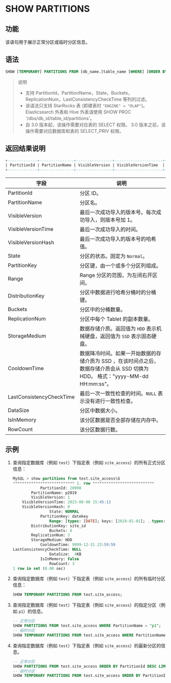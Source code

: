 # SHOW PARTITIONS

## 功能

该语句用于展示正常分区或临时分区信息。

## 语法

```sql
SHOW [TEMPORARY] PARTITIONS FROM [db_name.]table_name [WHERE] [ORDER BY] [LIMIT]
```

> 说明
>
> * 支持 PartitionId，PartitionName，State，Buckets，ReplicationNum，LastConsistencyCheckTime 等列的过滤。
> * 该语法只支持 StarRocks 表 (即建表时 `"ENGINE" = "OLAP"`)。Elasticsearch 外表和 Hive 外表请使用 SHOW PROC '/dbs/db_id/table_id/partitions'。
> * 自 3.0 版本起，该操作需要对应表的 SELECT 权限。 3.0 版本之前，该操作需要对应数据库和表的 SELECT_PRIV 权限。

## 返回结果说明

```SQL
+-------------+---------------+----------------+---------------------+--------------------+--------+--------------+-------+--------------------+---------+----------------+---------------+---------------------+--------------------------+----------+------------+----------+
| PartitionId | PartitionName | VisibleVersion | VisibleVersionTime  | VisibleVersionHash | State  | PartitionKey | Range | DistributionKey    | Buckets | ReplicationNum | StorageMedium | CooldownTime        | LastConsistencyCheckTime | DataSize | IsInMemory | RowCount |
+-------------+---------------+----------------+---------------------+--------------------+--------+--------------+-------+--------------------+---------+----------------+---------------+---------------------+--------------------------+----------+------------+----------+
```

| **字段**                     | **说明**                                                         |
| ------------------------ | ------------------------------------------------------------ |
| PartitionId              | 分区 ID。                                                    |
| PartitionName            | 分区名。                                                     |
| VisibleVersion           | 最后一次成功导入的版本号。每次成功导入，则版本号加 1。   |
| VisibleVersionTime       | 最后一次成功导入的时间。                                   |
| VisibleVersionHash       | 最后一次成功导入的版本号的哈希值。                         |
| State                    | 分区的状态。固定为 `Normal`。                                |
| PartitionKey             | 分区键，由一个或多个分区列组成。                                                     |
| Range                    | Range 分区的范围，为左闭右开区间。                           |
| DistributionKey          | 分区中数据进行哈希分桶时的分桶键。                           |
| Buckets                  | 分区中的分桶数量。                                           |
| ReplicationNum           | 分区中每个 Tablet 的副本数量。                                |
| StorageMedium            | 数据存储介质。返回值为 `HDD` 表示机械硬盘，返回值为 `SSD` 表示固态硬盘。           |
| CooldownTime             | 数据降冷时间。如果一开始数据的存储介质为 SSD ，在该时间点之后，数据存储介质会从 SSD 切换为 HDD。 格式："yyyy-MM-dd HH:mm:ss"。|
| LastConsistencyCheckTime | 最后一次一致性检查的时间。`NULL` 表示没有进行一致性检查。    |
| DataSize                 | 分区中数据大小。                                             |
| IsInMemory               | 该分区数据是否全部存储在内存中。                             |
| RowCount                 | 该分区数据行数。                                             |

## 示例

1. 查询指定数据库（例如 `test`）下指定表（例如 `site_access`）的所有正式分区信息：

    ```SQL
    MySQL > show partitions from test.site_access\G
    *************************** 1. row ***************************
                PartitionId: 20990
            PartitionName: p2019 
            VisibleVersion: 1
        VisibleVersionTime: 2023-08-08 15:45:13
        VisibleVersionHash: 0
                    State: NORMAL
                PartitionKey: datekey
                    Range: [types: [DATE]; keys: [2019-01-01]; ..types: [DATE]; keys: [2020-01-01]; )
            DistributionKey: site_id
                    Buckets: 6
            ReplicationNum: 3
            StorageMedium: HDD
                CooldownTime: 9999-12-31 23:59:59
    LastConsistencyCheckTime: NULL
                    DataSize:  4KB   
                IsInMemory: false
                    RowCount: 3 
    1 row in set (0.00 sec)
    ```

2. 查询指定数据库（例如 `test`）下指定表（例如 `site_access`）的所有临时分区信息：

    ```sql
    SHOW TEMPORARY PARTITIONS FROM test.site_access;
    ```

3. 查询指定数据库（例如 `test`）下指定表（例如 `site_access`）的指定分区（例如 `p1`）的信息。

    ```sql
    -- 正常分区
    SHOW PARTITIONS FROM test.site_access WHERE PartitionName = "p1";
    -- 临时分区
    SHOW TEMPORARY PARTITIONS FROM test.site_access WHERE PartitionName = "p1";
    ```

4. 查询指定数据库（例如 `test`）下指定表（例如 `site_access`）的最新分区的信息。

    ```sql
    -- 正常分区
    SHOW PARTITIONS FROM test.site_access ORDER BY PartitionId DESC LIMIT 1;
    -- 临时分区
    SHOW TEMPORARY PARTITIONS FROM test.site_access ORDER BY PartitionId DESC LIMIT 1;
    ```
